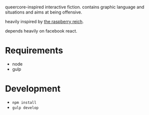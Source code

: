 queercore-inspired interactive fiction. contains graphic language and situations and aims at being offensive.

heavily inspired by [the raspberry reich](https://en.wikipedia.org/wiki/The_Raspberry_Reich).

depends heavily on facebook react.

# Requirements
* node
* gulp

# Development
* `npm install`
* `gulp develop`

